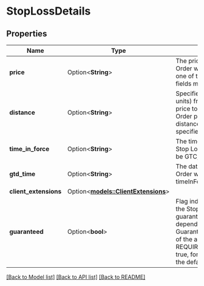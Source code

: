 # StopLossDetails

## Properties

Name | Type | Description | Notes
------------ | ------------- | ------------- | -------------
**price** | Option<**String**> | The price that the Stop Loss Order will be triggered at. Only one of the price and distance fields may be specified. | [optional]
**distance** | Option<**String**> | Specifies the distance (in price units) from the Trade's open price to use as the Stop Loss Order price. Only one of the distance and price fields may be specified. | [optional]
**time_in_force** | Option<**String**> | The time in force for the created Stop Loss Order. This may only be GTC, GTD or GFD. | [optional]
**gtd_time** | Option<**String**> | The date when the Stop Loss Order will be cancelled on if timeInForce is GTD. | [optional]
**client_extensions** | Option<[**models::ClientExtensions**](ClientExtensions.md)> |  | [optional]
**guaranteed** | Option<**bool**> | Flag indicating that the price for the Stop Loss Order is guaranteed. The default value depends on the GuaranteedStopLossOrderMode of the account, if it is REQUIRED, the default will be true, for DISABLED or ENABLED the default is false. | [optional]

[[Back to Model list]](../README.md#documentation-for-models) [[Back to API list]](../README.md#documentation-for-api-endpoints) [[Back to README]](../README.md)


